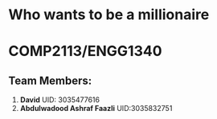 # Who wants to be a millionaire

# COMP2113/ENGG1340

## Team Members:
1. **David** UID: 3035477616
2. **Abdulwadood Ashraf Faazli** UID:3035832751
